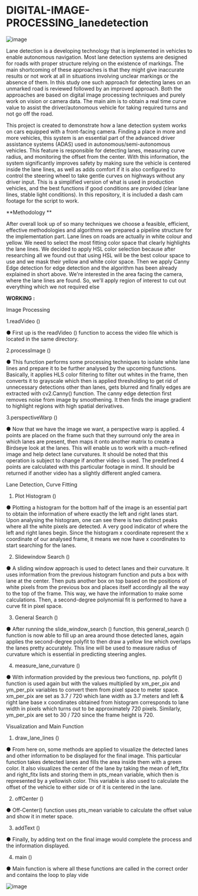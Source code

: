 # DIGITAL-IMAGE-PROCESSING_lanedetection



![image](https://user-images.githubusercontent.com/120237181/206841040-ba1cf92e-a044-49ae-874c-87f37c9a1968.png)






Lane detection is a developing technology that is implemented in vehicles to enable autonomous navigation. Most lane detection systems are designed for roads with proper structure relying on the existence of markings. The main shortcoming of these approaches is that they might give inaccurate results or not work at all in situations involving unclear markings or the absence of them. In this study one such approach for detecting lanes on an unmarked road is reviewed followed by an improved approach. Both the approaches are based on digital image processing techniques and purely work on vision or camera data. The main aim is to obtain a real time curve value to assist the driver/autonomous vehicle for taking required turns and not go off the road.

This project is created to demonstrate how a lane detection system works on cars equipped with a front-facing camera. Finding a place in more and more vehicles, this system is an essential part of the advanced driver assistance systems (ADAS) used in autonomous/semi-autonomous vehicles. This feature is responsible for detecting lanes, measuring curve radius, and monitoring the offset from the center. With this information, the system significantly improves safety by making sure the vehicle is centered inside the lane lines, as well as adds comfort if it is also configured to control the steering wheel to take gentle curves on highways without any driver input. This is a simplified version of what is used in production vehicles, and the best functions if good conditions are provided (clear lane lines, stable light conditions). In this repository, it is included a dash cam footage for the script to work.

**Methodology **


After overall look up of so many techniques we choose a feasible, efficient, effective methodologies and algorithms we 
prepared a pipeline structure for the implementation part. Lane lines on roads are actually in white colour and yellow. 
We need to select the most fitting color space that clearly highlights the lane lines. We decided to apply HSL color 
selection because after researching all we found out that using HSL will be the best colour space to use and we mask 
their yellow and white color space. Then we apply Canny Edge detection for edge detection and the algorithm has been 
already explained in short above. We're interested in the area facing the camera, where the lane lines are found. So, we'll 
apply region of interest to cut out everything which we not required else

**WORKING :**

Image Processing

1.readVideo ()

● First up is the readVideo () function to access the video file which is located in the same directory.

2.processImage ()

● This function performs some processing techniques to isolate white lane lines and prepare it to be 
further analysed by the upcoming functions. Basically, it applies HLS color filtering to filter out whites 
in the frame, then converts it to grayscale which then is applied thresholding to get rid of unnecessary 
detections other than lanes, gets blurred and finally edges are extracted with cv2.Canny() function. The 
canny edge detection first removes noise from image by smoothening. It then finds the image gradient 
to highlight regions with high spatial derivatives.

3.perspectiveWarp ()

● Now that we have the image we want, a perspective warp is applied. 4 points are placed on the frame 
such that they surround only the area in which lanes are present, then maps it onto another matrix to 
create a Birdseye look at the lanes. This will enable us to work with a much-refined image and help 
detect lane curvatures. It should be noted that this operation is subject to change if another video is 
used. The predefined 4 points are calculated with this particular footage in mind. It should be returned 
if another video has a slightly different angled camera.

Lane Detection, Curve Fitting 

1. Plot Histogram ()

● Plotting a histogram for the bottom half of the image is an essential part to obtain the information of 
where exactly the left and right lanes start. Upon analysing the histogram, one can see there is two 
distinct peaks where all the white pixels are detected. A very good indicator of where the left and right 
lanes begin. Since the histogram x coordinate represent the x coordinate of our analysed frame, it 
means we now have x coordinates to start searching for the lanes.

2. Slidewindow Search ()

● A sliding window approach is used to detect lanes and their curvature. It uses information from the 
previous histogram function and puts a box with lane at the center. Then puts another box on top based 
on the positions of white pixels from the previous box and places itself accordingly all the way to the 
top of the frame. This way, we have the information to make some calculations. Then, a second-degree 
polynomial fit is performed to have a curve fit in pixel space.

3. General Search ()

● After running the slide_window_search () function, this general_search () function is now able to fill 
up an area around those detected lanes, again applies the second-degree polyfit to then draw a yellow 
line which overlaps the lanes pretty accurately. This line will be used to measure radius of curvature 
which is essential in predicting steering angles.

4. measure_lane_curvature ()

● With information provided by the previous two functions, np. polyfit () function is used again but with 
the values multiplied by xm_per_pix and ym_per_pix variables to convert them from pixel space to 
meter space. xm_per_pix are set as 3.7 / 720 which lane width as 3.7 meters and left & right lane base 
x coordinates obtained from histogram corresponds to lane width in pixels which turns out to be 
approximately 720 pixels. Similarly, ym_per_pix are set to 30 / 720 since the frame height is 720.

Visualization and Main Function 

 1. draw_lane_lines ()
 
● From here on, some methods are applied to visualize the detected lanes and other information to be 
displayed for the final image. This particular function takes detected lanes and fills the area inside them 
with a green color. It also visualizes the center of the lane by taking the mean of left_fitx and right_fitx 
lists and storing them in pts_mean variable, which then is represented by a yellowish color. This 
variable is also used to calculate the offset of the vehicle to either side or of it is centered in the lane.

2. offCenter ()

● Off-Center() function uses pts_mean variable to calculate the offset value and show it in meter space.

3. addText ()

● Finally, by adding text on the final image would complete the process and the information displayed.

4. main ()

● Main function is where all these functions are called in the correct order and contains the loop to play 
vide





![image](https://user-images.githubusercontent.com/120237181/206840999-94b93e47-bd48-4307-bbb9-43ec1cd6a49b.png)
